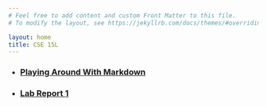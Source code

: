 ```yaml
---
# Feel free to add content and custom Front Matter to this file.
# To modify the layout, see https://jekyllrb.com/docs/themes/#overriding-theme-defaults

layout: home
title: CSE 15L
---
```


- ### [Playing Around With Markdown](demo.md)
- ### [Lab Report 1](lab-report-1-week-0.html)
